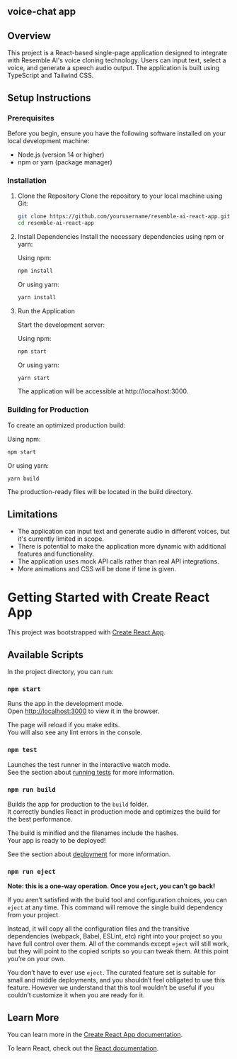 ## voice-chat app
## Overview

This project is a React-based single-page application designed to integrate with Resemble AI's voice cloning technology. Users can input text, select a voice, and generate a speech audio output. The application is built using TypeScript and Tailwind CSS.

## Setup Instructions

### Prerequisites
Before you begin, ensure you have the following software installed on your local development machine:
* Node.js (version 14 or higher)
* npm or yarn (package manager)

### Installation
1. Clone the Repository
    Clone the repository to your local machine using Git:
    ```bash
    git clone https://github.com/yourusername/resemble-ai-react-app.git
    cd resemble-ai-react-app
    ```
   
2. Install Dependencies
    Install the necessary dependencies using npm or yarn:
   
    Using npm:
    ```bash
    npm install
    ```
   
    Or using yarn:
    ```bash
    yarn install
    ```
   
3. Run the Application

    Start the development server:
   
    Using npm:
    ```bash
    npm start
    ```
   
    Or using yarn:
    ```bash
    yarn start
    ```
   
    The application will be accessible at http://localhost:3000.
   
   
### Building for Production

To create an optimized production build:
   
Using npm:
```bash
npm start
```


Or using yarn:
```bash
yarn build
```

The production-ready files will be located in the build directory.

## Limitations

- The application can input text and generate audio in different voices, but it's currently limited in scope.
- There is potential to make the application more dynamic with additional features and functionality.
- The application uses mock API calls rather than real API integrations.
- More animations and CSS will be done if time is given.

# Getting Started with Create React App

This project was bootstrapped with [Create React App](https://github.com/facebook/create-react-app).

## Available Scripts

In the project directory, you can run:

### `npm start`

Runs the app in the development mode.\
Open [http://localhost:3000](http://localhost:3000) to view it in the browser.

The page will reload if you make edits.\
You will also see any lint errors in the console.

### `npm test`

Launches the test runner in the interactive watch mode.\
See the section about [running tests](https://facebook.github.io/create-react-app/docs/running-tests) for more information.

### `npm run build`

Builds the app for production to the `build` folder.\
It correctly bundles React in production mode and optimizes the build for the best performance.

The build is minified and the filenames include the hashes.\
Your app is ready to be deployed!

See the section about [deployment](https://facebook.github.io/create-react-app/docs/deployment) for more information.

### `npm run eject`

**Note: this is a one-way operation. Once you `eject`, you can’t go back!**

If you aren’t satisfied with the build tool and configuration choices, you can `eject` at any time. This command will remove the single build dependency from your project.

Instead, it will copy all the configuration files and the transitive dependencies (webpack, Babel, ESLint, etc) right into your project so you have full control over them. All of the commands except `eject` will still work, but they will point to the copied scripts so you can tweak them. At this point you’re on your own.

You don’t have to ever use `eject`. The curated feature set is suitable for small and middle deployments, and you shouldn’t feel obligated to use this feature. However we understand that this tool wouldn’t be useful if you couldn’t customize it when you are ready for it.

## Learn More

You can learn more in the [Create React App documentation](https://facebook.github.io/create-react-app/docs/getting-started).

To learn React, check out the [React documentation](https://reactjs.org/).
